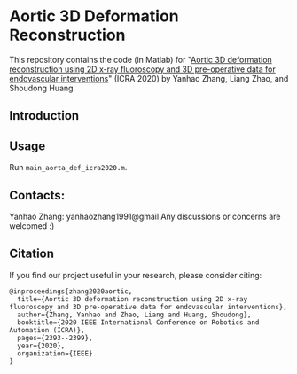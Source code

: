 # Aortic 3D Deformation Reconstruction

This repository contains the code (in Matlab) for "[Aortic 3D deformation reconstruction using 2D x-ray fluoroscopy and 3D pre-operative data for endovascular interventions](https://ieeexplore.ieee.org/document/9197410)" (ICRA 2020) by Yanhao Zhang, Liang Zhao, and Shoudong Huang. 



## Introduction



## Usage

Run `main_aorta_def_icra2020.m`.

## Contacts:

Yanhao Zhang: yanhaozhang1991@gmail Any discussions or concerns are welcomed :)

## Citation

If you find our project useful in your research, please consider citing:

```
@inproceedings{zhang2020aortic,
  title={Aortic 3D deformation reconstruction using 2D x-ray fluoroscopy and 3D pre-operative data for endovascular interventions},
  author={Zhang, Yanhao and Zhao, Liang and Huang, Shoudong},
  booktitle={2020 IEEE International Conference on Robotics and Automation (ICRA)},
  pages={2393--2399},
  year={2020},
  organization={IEEE}
}
```

